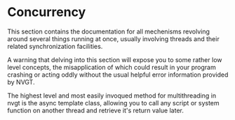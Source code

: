 # Concurrency
This section contains the documentation for all mechenisms revolving around several things running at once, usually involving threads and their related synchronization facilities.

A warning that delving into this section will expose you to some rather low level concepts, the misapplication of which could result in your program crashing or acting oddly without the usual helpful error information provided by NVGT.

The highest level and most easily invoqued method for multithreading in nvgt is the async template class, allowing you to call any script or system function on another thread and retrieve it's return value later.
